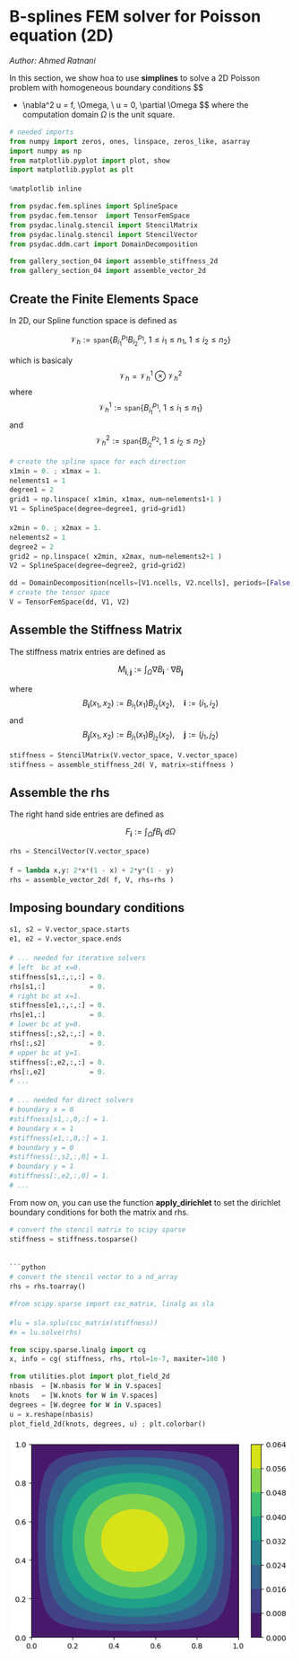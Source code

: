 # B-splines FEM solver for Poisson equation (2D)
*Author: Ahmed Ratnani*

In this section, we show hoa to use **simplines** to solve a 2D Poisson problem with homogeneous boundary conditions
$$
- \nabla^2 u = f, \Omega,
\\
u = 0, \partial \Omega
$$
where the computation domain $\Omega$ is the unit square.


```python
# needed imports
from numpy import zeros, ones, linspace, zeros_like, asarray
import numpy as np
from matplotlib.pyplot import plot, show
import matplotlib.pyplot as plt

%matplotlib inline
```


```python
from psydac.fem.splines import SplineSpace
from psydac.fem.tensor  import TensorFemSpace
from psydac.linalg.stencil import StencilMatrix
from psydac.linalg.stencil import StencilVector
from psydac.ddm.cart import DomainDecomposition
```


```python
from gallery_section_04 import assemble_stiffness_2d
from gallery_section_04 import assemble_vector_2d
```

## Create the Finite Elements Space

In 2D, our Spline function space is defined as

$$
\mathcal{V}_h := \texttt{span}\{ B_{i_1}^{p_1} B_{i_2}^{p_1}, ~ 1 \le i_1 \le n_1, ~ 1 \le i_2 \le n_2\}
$$

which is basicaly 
$$
\mathcal{V}_h = \mathcal{V}_h^1 \otimes \mathcal{V}_h^2 
$$
where
$$
\mathcal{V}_h^1 := \texttt{span}\{ B_{i_1}^{p_1}, ~ 1 \le i_1 \le n_1\}
$$
and
$$
\mathcal{V}_h^2 := \texttt{span}\{ B_{i_2}^{p_2}, ~ 1 \le i_2 \le n_2\}
$$

```python
# create the spline space for each direction
x1min = 0. ; x1max = 1.
nelements1 = 1
degree1 = 2
grid1 = np.linspace( x1min, x1max, num=nelements1+1 )
V1 = SplineSpace(degree=degree1, grid=grid1)

x2min = 0. ; x2max = 1.
nelements2 = 1
degree2 = 2
grid2 = np.linspace( x2min, x2max, num=nelements2+1 )
V2 = SplineSpace(degree=degree2, grid=grid2)
```

```python
dd = DomainDecomposition(ncells=[V1.ncells, V2.ncells], periods=[False, False])
# create the tensor space
V = TensorFemSpace(dd, V1, V2)
```

## Assemble the Stiffness Matrix

The stiffness matrix entries are defined as

$$
M_{\textbf{i}, \textbf{j}} := \int_{\Omega} \nabla B_{\textbf{i}} \cdot \nabla B_{\textbf{j}}
$$

where 
$$
B_{\textbf{i}}(x_1,x_2) := B_{i_1}(x_1)B_{i_2}(x_2), \quad \textbf{i} := (i_1,i_2) 
$$
and
$$
B_{\textbf{j}}(x_1,x_2) := B_{j_1}(x_1)B_{j_2}(x_2), \quad \textbf{j} := (j_1,j_2)
$$


```python
stiffness = StencilMatrix(V.vector_space, V.vector_space)
stiffness = assemble_stiffness_2d( V, matrix=stiffness )
```

## Assemble the rhs

The right hand side entries are defined as

$$
F_{\textbf{i}} := \int_{\Omega} f B_{\textbf{i}} ~d\Omega
$$


```python
rhs = StencilVector(V.vector_space)

f = lambda x,y: 2*x*(1 - x) + 2*y*(1 - y) 
rhs = assemble_vector_2d( f, V, rhs=rhs )
```

## Imposing boundary conditions


```python
s1, s2 = V.vector_space.starts
e1, e2 = V.vector_space.ends

# ... needed for iterative solvers
# left  bc at x=0.
stiffness[s1,:,:,:] = 0.
rhs[s1,:]           = 0.
# right bc at x=1.
stiffness[e1,:,:,:] = 0.
rhs[e1,:]           = 0.
# lower bc at y=0.
stiffness[:,s2,:,:] = 0.
rhs[:,s2]           = 0.
# upper bc at y=1.
stiffness[:,e2,:,:] = 0.
rhs[:,e2]           = 0.
# ...

# ... needed for direct solvers
# boundary x = 0
#stiffness[s1,:,0,:] = 1.
# boundary x = 1
#stiffness[e1,:,0,:] = 1.
# boundary y = 0
#stiffness[:,s2,:,0] = 1.
# boundary y = 1
#stiffness[:,e2,:,0] = 1.    
# ...
```

From now on, you can use the function **apply_dirichlet** to set the dirichlet boundary conditions for both the matrix and rhs.

```python
# convert the stencil matrix to scipy sparse
stiffness = stiffness.tosparse() 


```python
# convert the stencil vector to a nd_array
rhs = rhs.toarray()
```

```python
#from scipy.sparse import csc_matrix, linalg as sla

#lu = sla.splu(csc_matrix(stiffness))
#x = lu.solve(rhs)
```

```python
from scipy.sparse.linalg import cg
x, info = cg( stiffness, rhs, rtol=1e-7, maxiter=100 )
```

```python
from utilities.plot import plot_field_2d
nbasis  = [W.nbasis for W in V.spaces]
knots   = [W.knots for W in V.spaces]
degrees = [W.degree for W in V.spaces]
u = x.reshape(nbasis)
plot_field_2d(knots, degrees, u) ; plt.colorbar()
```

![png](images/poisson-2d/output_20_1.png)
